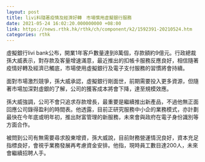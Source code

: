 ```yaml
---
layout: post
title: livi料隨著疫情及經濟好轉　市場慣用虛擬銀行服務
date: 2021-05-24 16:02:20.000000000 +08:00
link: https://news.rthk.hk/rthk/ch/component/k2/1592391-20210524.htm
categories: rthk
---
```


虛擬銀行livi bank公布，開業1年客戶數量達到8萬個，存款額約9億元。行政總裁孫大威表示，對存款及客量增速滿意，最近推出的扣帳卡服務反應良好，相信隨著疫情好轉及經濟已觸底，市場使用虛擬銀行及電子支付服務的習慣將會持續。

面對市場激烈競爭，孫大威承認，虛擬銀行剛面世，前期需要投入更多資源，但隨著市場加深對虛銀的了解，公司的獲客成本將會下降，達至規模效應。

孫大威強調，公司不會只追求存款增長，最重要是繼續推出新產品，不過他無正面回應公司錄得盈利的時間表。他透露，目前正研究服務中小企的業務模式，亦計劃最快在今年底或明年初，推出財富管理的新服務，未來會與政府在電子身份識別等方面合作。

被問到公司有無需要尋求股東增資，孫大威說，目前財務營運情況良好，資本充足指標良好，會視乎業務發展再考慮資金安排。他指，現時員工數目達200人，未來會繼續招聘人手。
